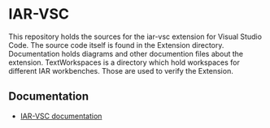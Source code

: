 # IAR-VSC

This repository holds the sources for the iar-vsc extension for Visual Studio
Code. The source code itself is found in the Extension directory. Documentation
holds diagrams and other documention files about the extension. TextWorkspaces
is a directory which hold workspaces for different IAR workbenches. Those are
used to verify the Extension.


## Documentation

* [IAR-VSC documentation](https://pluyckx.github.io/iar-vsc/)